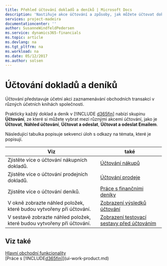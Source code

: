 ```yaml
---
title: Přehled účtování dokladů a deníků | Microsoft Docs
description: 'Nastiňuje akce účtování a způsoby, jak můžete účtovat doklady a deníky.'
services: project-madeira
documentationcenter: ''
author: SusanneWindfeldPedersen
ms.service: dynamics365-financials
ms.topic: article
ms.devlang: na
ms.tgt_pltfrm: na
ms.workload: na
ms.date: 05/12/2017
ms.author: solsen
---
```

# <a name="post-documents-and-journals"></a>Účtování dokladů a deníků
Účtování představuje účetní akci zaznamenávání obchodních transakcí v různých účetních knihách společnosti.

Prakticky každý doklad a deník v [!INCLUDE [d365fin](includes/d365fin_md.md)] nabízí skupinu **Účtování**, ze které si můžete vybrat mezi různými akcemi účtování, jako je **Účtovat**, **Náhled účtování**, **Účtovat a odeslat**, **Účtovat a odeslat Emailem**.

Následující tabulka popisuje sekvenci úloh s odkazy na témata, které je popisují.

| Viz | také |
| --- | --- |
| Zjistěte více o účtování nákupních dokladů. |[Účtování nákupů](ui-post-purchases.md) |
| Zjistěte více o účtování prodejních dokladů. |[Účtování prodeje](ui-post-sales.md) |
| Zjistěte více o účtování deníků. |[Práce s finančními deníky](ui-work-general-journals.md) |
| V okně zobrazte náhled položek, které budou vytvořeny při účtování. |[Zobrazení výsledků účtování](ui-how-preview-post-results.md) |
| V sestavě zobrazte náhled položek, které budou vytvořeny při účtování. |[Zobrazení testovací sestavy před účtováním](ui-how-view-test-reports-posting.md) |

## <a name="see-also"></a>Viz také
[Hlavní obchodní funkcionality](ui-across-business-areas.md)  
[Práce s [!INCLUDE[d365fin](includes/d365fin_md.md)]](ui-work-product.md)

